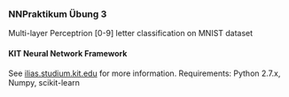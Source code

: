 ### NNPraktikum Übung 3
Multi-layer Perceptrion [0-9] letter classification on MNIST dataset

#### KIT Neural Network Framework
See [ilias.studium.kit.edu](https://ilias.studium.kit.edu/goto_produktiv_crs_413999.html)
for more information.
Requirements: Python 2.7.x, Numpy, scikit-learn

